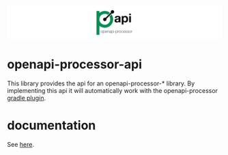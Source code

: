 ![openapi-processor-api logo](images/openapi-processor-api@1280x200.png)


# openapi-processor-api

This library provides the api for an openapi-processor-* library. By implementing this api it will automatically work with the openapi-processor [gradle plugin][oap-gradle]. 

# documentation

See [here][oap-docs].

[oap-docs]: https://docs.openapiprocessor.io/api/latest
[oap-gradle]: https://docs.openapiprocessor.io/gradle

[oap-license]: https://github.com/openapi-processor/openapi-processor-api/blob/master/LICENSE

[badge-license]: https://img.shields.io/badge/License-Apache%202.0-blue.svg?labelColor=313A42
[badge-ci]: https://github.com/openapi-processor/openapi-processor-api/workflows/ci/badge.svg
